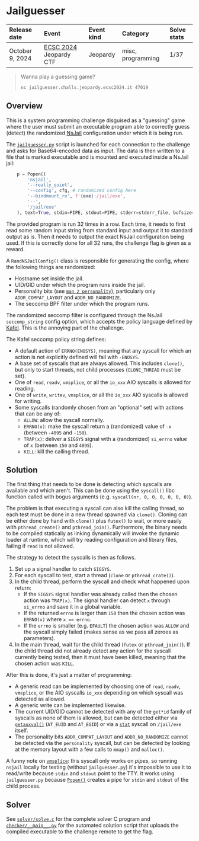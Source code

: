 Jailguesser
===========

| Release date    | Event                               | Event kind | Category          | Solve stats |
|:----------------|:------------------------------------|:-----------|:------------------|:------------|
| October 9, 2024 | [ECSC 2024][ecsc-2024] Jeopardy CTF | Jeopardy   | misc, programming | 1/37        |

[ecsc-2024]: https://ecsc2024.it/

> Wanna play a guessing game?
>
> ```sh
> nc jailguesser.challs.jeopardy.ecsc2024.it 47019
> ```


Overview
--------

This is a system programming challenge disguised as a "guessing" game where the
user must submit an executable program able to correctly guess (detect) the
randomized [NsJail][nsjail] configuration under which it is being run.

The [`jailguesser.py`](./src/jailguesser.py) script is launched for each
connection to the challenge and asks for Base64-encoded data as input. The data
is then written to a file that is marked executable and is mounted and executed
inside a NsJail jail:

```python
    p = Popen((
        'nsjail',
        '--really_quiet',
        '--config', cfg, # randomized config here
        '--bindmount_ro', f'{exe}:/jail/exe',
        '--',
        '/jail/exe'
    ), text=True, stdin=PIPE, stdout=PIPE, stderr=stderr_file, bufsize=1 << 20)
```

The provided program is run 32 times in a row. Each time, it needs to first read
some random input string from standard input and output it to standard output as
is. Then it needs to output the exact NsJail configuration being used. If this
is correctly done for all 32 runs, the challenge flag is given as a reward.

A `RandNSJailConfig()` class is responsible for generating the config, where the
following things are randomized:

- Hostname set inside the jail.
- UID/GID under which the program runs inside the jail.
- Personality bits (see [`man 2 personality`][man-personality]), particularly
  only `ADDR_COMPAT_LAYOUT` and `ADDR_NO_RANDOMIZE`.
- The seccomp BPF filter under which the program runs.

The randomized seccomp filter is configured through the NsJail `seccomp_string`
config option, which accepts the policy language defined by [Kafel][kafel]. This
is the annoying part of the challenge.

The Kafel seccomp policy string defines:

- A default action of `ERRNO(ENOSYS)`, meaning that any syscall for which an
  action is not explicitly defined will fail with `-ENOSYS`.
- A base set of syscalls that are always allowed. This includes `clone()`, but
  only to start threads, not child processes (`CLONE_THREAD` must be set).
- One of `read`, `readv`, `vmsplice`, or all the `io_xxx` AIO syscalls is
  allowed for reading.
- One of `write`, `writev`, `vmsplice`, or all the `io_xxx` AIO syscalls is
  allowed for writing.
- Some syscalls (randomly chosen from an "optional" set) with actions that can
  be any of:
  - `ALLOW`: allow the syscall normally.
  - `ERRNO(x)`: make the syscall return a (randomized) value of `-x` (between
    `-4095` and `-150`).
  - `TRAP(x)`: deliver a `SIGSYS` signal with a (randomized) `si_errno` value of
    `x` (between `150` and `4095`).
  - `KILL`: kill the calling thread.


Solution
--------

The first thing that needs to be done is detecting which syscalls are available
and which aren't. This can be done using the `syscall()` libc function called
with bogus arguments (e.g. `syscall(nr, 0, 0, 0, 0, 0, 0)`).

The problem is that executing a syscall can also kill the calling thread, so
each test must be done in a new thread spawned via `clone()`. Cloning can be
either done by hand with `clone()` plus `futex()` to wait, or more easily with
`pthread_create()` and `pthread_join()`. Furthermore, the binary needs to be
compiled statically as linking dynamically will invoke the dynamic loader at
runtime, which will try reading configuration and library files, failing if
`read` is not allowed.

The strategy to detect the syscalls is then as follows.

1. Set up a signal handler to catch `SIGSYS`.
2. For each syscall to test, start a thread (`clone` or `pthread_crate()`).
3. In the child thread, perform the syscall and check what happened upon return:
   - If the `SIGSYS` signal handler was already called then the chosen action
     was `TRAP(x)`. The signal handler can detect `x` through `si_errno` and
     save it in a global variable.
   - If the returned `errno` is larger than `150` then the chosen action was
     `ERRNO(x)` where `x == errno`.
   - If the `errno` is smaller (e.g. `EFAULT`) the chosen action was `ALLOW` and
     the syscall simply failed (makes sense as we pass all zeroes as
     parameters).
4. In the main thread, wait for the child thread (`futex` or `pthread_join()`).
   If the child thread did not already detect any action for the syscall
   currently being tested, then it must have been killed, meaning that the
   chosen action was `KILL`.

After this is done, it's just a matter of programming:

- A generic read can be implemented by choosing one of `read`, `readv`,
  `vmsplice`, or the AIO syscalls `io_xxx` depending on which syscall was
  detected as allowed.
- A generic write can be implemented likewise.
- The current UID/GID cannot be detected with any of the `get*id` family of
  syscalls as none of them is allowed, but can be detected either via
  [`getauxval()`][man-getauxval] (`AT_EUID` and `AT_EGID`) or via a
  [`stat`][man-stat] syscall on `/jail/exe` itself.
- The personality bits `ADDR_COMPAT_LAYOUT` and `ADDR_NO_RANDOMIZE` cannot be
  detected via the `personality` syscall, but can be detected by looking at the
  memory layout with a few calls to `mmap()` and `malloc()`.

A funny note on [`vmsplice`][man-vmsplice]: this syscall only works on *pipes*,
so running `nsjail` locally for testing (without `jailguesser.py`) it's
impossible to use it to read/write because `stdin` and `stdout` point to the
TTY. It works using `jailguesser.py` because [`Popen()`][py-popen] creates a
pipe for `stdin` and `stdout` of the child process.


Solver
-------

See [`solver/solve.c`](solver/solve.c) for the complete solver C program and
[`checker/__main__.py`](checker/__main__.py) for the automated solution script
that uploads the compiled executable to the challenge remote to get the flag.

[nsjail]: https://github.com/google/nsjail
[kafel]: https://github.com/google/kafel
[man-personality]: https://manned.org/man/personality
[man-getauxval]: https://manned.org/man/getauxval
[man-stat]: https://manned.org/man/stat.2
[man-vmsplice]: https://manned.org/man/vmsplice
[py-popen]: https://docs.python.org/3/library/subprocess.html#subprocess.Popen
